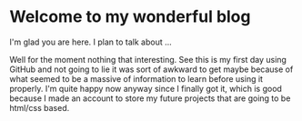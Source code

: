 
# Welcome to my wonderful blog
 I'm glad you are here. I plan to talk about ... 

Well for the moment nothing that interesting. See this is my first day using GitHub and not going to lie it was sort of awkward to get maybe because of what seemed to be a massive of information to learn before using it properly. I'm quite happy now anyway since I finally got it, which is good because I made an account to store my future projects that are going to be html/css based.
